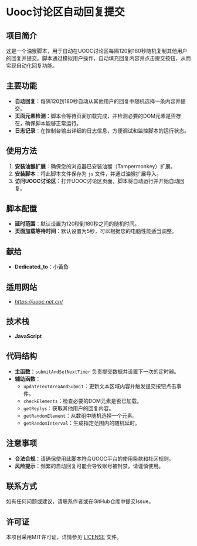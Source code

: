 # Uooc讨论区自动回复提交

## 项目简介
这是一个油猴脚本，用于自动在UOOC讨论区每隔120到180秒随机复制其他用户的回复并提交。脚本通过模拟用户操作，自动填充回复内容并点击提交按钮，从而实现自动化回复功能。

## 主要功能
- **自动回复**：每隔120到180秒自动从其他用户的回复中随机选择一条内容并提交。
- **页面元素检测**：脚本会等待页面加载完成，并检测必要的DOM元素是否存在，确保脚本能够正常运行。
- **日志记录**：在控制台输出详细的日志信息，方便调试和监控脚本的运行状态。

## 使用方法
1. **安装油猴扩展**：确保您的浏览器已安装油猴（Tampermonkey）扩展。
2. **安装脚本**：将此脚本文件保存为 `js` 文件，并通过油猴扩展导入。
3. **访问UOOC讨论区**：打开UOOC讨论区页面，脚本将自动运行并开始自动回复。

## 脚本配置
- **延时范围**：默认设置为120秒到180秒之间的随机时间。
- **页面加载等待时间**：默认设置为5秒，可以根据您的电脑性能适当调整。

## 献给
- **Dedicated_to**：小黃鱼

## 适用网站
- *https://uooc.net.cn/*


## 技术栈
- **JavaScript**

## 代码结构
- **主函数**：`submitAndSetNextTimer` 负责提交数据并设置下一次的定时器。
- **辅助函数**：
  - `updateTextAreaAndSubmit`：更新文本区域内容并触发提交按钮点击事件。
  - `checkElements`：检查必要的DOM元素是否已加载。
  - `getReplys`：获取其他用户的回复内容。
  - `getRandomElement`：从数组中随机选择一个元素。
  - `getRandomInterval`：生成指定范围内的随机延时。

## 注意事项
- **合法合规**：请确保使用此脚本符合UOOC平台的使用条款和社区规则。
- **风险提示**：频繁的自动回复可能会导致账号被封禁，请谨慎使用。

## 联系方式
如有任何问题或建议，请联系作者或在GitHub仓库中提交Issue。

## 许可证
本项目采用MIT许可证，详情参见 [LICENSE](LICENSE) 文件。
